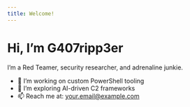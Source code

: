 ```yaml
---
title: Welcome!
---
```


# Hi, I’m G407ripp3er  
I’m a Red Teamer, security researcher, and adrenaline junkie.  

- 🔭 I’m working on custom PowerShell tooling  
- 🌱 I’m exploring AI-driven C2 frameworks  
- 📫 Reach me at: your.email@example.com
